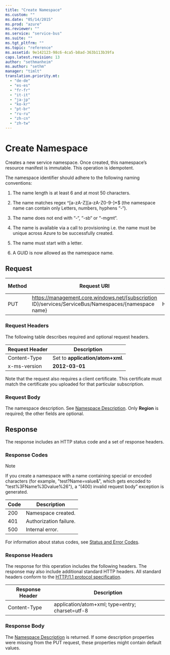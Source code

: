 ```yaml
---
title: "Create Namespace"
ms.custom: ""
ms.date: "05/14/2015"
ms.prod: "azure"
ms.reviewer: ""
ms.service: "service-bus"
ms.suite: ""
ms.tgt_pltfrm: ""
ms.topic: "reference"
ms.assetid: 9e142123-98c6-4ca5-b8ad-363b113b39fa
caps.latest.revision: 13
author: "sethmanheim"
ms.author: "sethm"
manager: "timlt"
translation.priority.mt: 
  - "de-de"
  - "es-es"
  - "fr-fr"
  - "it-it"
  - "ja-jp"
  - "ko-kr"
  - "pt-br"
  - "ru-ru"
  - "zh-cn"
  - "zh-tw"
---
```

# Create Namespace
Creates a new service namespace. Once created, this namespace’s resource manifest is immutable. This operation is idempotent.  
  
 The namespace identifier should adhere to the following naming conventions:  
  
1.  The name length is at least 6 and at most 50 characters.  
  
2.  The name matches regex ^[a-zA-Z][a-zA-Z0-9-]*$ (the namespace name can contain only Letters, numbers, hyphens “-“).  
  
3.  The name does not end with “-“, “-sb“ or “-mgmt“.  
  
4.  The name is available via a call to provisioning i.e. the name must be unique across Azure to be successfully created.  
  
5.  The name must start with a letter.  
  
6.  A GUID is now allowed as the namespace name.  
  
## Request  
  
|Method|Request URI|HTTP version|  
|------------|-----------------|------------------|  
|PUT|https://management.core.windows.net/{subscription ID}/services/ServiceBus/Namespaces/{namespace name}|HTTP/1.1|  
  
### Request Headers  
 The following table describes required and optional request headers.  
  
|Request Header|Description|  
|--------------------|-----------------|  
|Content-Type|Set to **application/atom+xml**.|  
|x-ms-version|**2012-03-01**|  
  
 Note that the request also requires a client certificate. This certificate must match the certificate you uploaded for that particular subscription.  
  
### Request Body  
 The namespace description. See [Namespace Description](namespace-description.md). Only **Region** is required; the other fields are optional.  
  
## Response  
 The response includes an HTTP status code and a set of response headers.  
  
### Response Codes  
  
> [!NOTE]
>  If you create a namespace with a name containing special or encoded characters (for example, "test?Name=value&", which gets encoded to "test%3FName%3Dvalue%26"), a “(400) invalid request body” exception is generated.  
  
|Code|Description|  
|----------|-----------------|  
|200|Namespace created.|  
|401|Authorization failure.|  
|500|Internal error.|  
  
 For information about status codes, see [Status and Error Codes](http://msdn.microsoft.com/library/dd179357.aspx).  
  
### Response Headers  
 The response for this operation includes the following headers. The response may also include additional standard HTTP headers. All standard headers conform to the [HTTP/1.1 protocol specification](http://go.microsoft.com/fwlink/?linkid=150478).  
  
|Response Header|Description|  
|---------------------|-----------------|  
|Content-Type|application/atom+xml; type=entry; charset=utf-8|  
  
### Response Body  
 The [Namespace Description](namespace-description.md) is returned. If some description properties were missing from the PUT request, these properties might contain default values.
